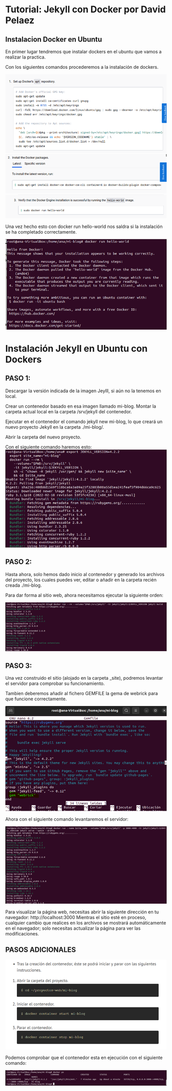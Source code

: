 # Tutorial: Jekyll con Docker por David Pelaez

## Instalacion Docker en Ubuntu
En primer lugar tendremos que instalar dockers en el ubuntu que vamos a realizar la practica.

Con los siguientes comandos procederemos a la instalación de dockers.

![Ejemplo de imagen](/img/instalar1.png)
![Ejemplo de imagen](/img/instalar2.png)
![Ejemplo de imagen](/img/instalar3.png)

Una vez hecho esto con docker run hello-world nos saldra si la instalación se ha completado correctamente.

![Ejemplo de imagen](/img/helloworld.png)

# Instalación Jekyll en Ubuntu con Dockers
## PASO 1:
Descargar la versión indicada de la imagen Jeylll, si aún no la tenemos en local.

Crear un contenedor basado en esa imagen llamado mi-blog.
Montar la carpeta actual local en la carpeta /srv/jekyll del contenedor.

Ejecutar en el contenedor el comando jekyll new mi-blog, lo que creará un nuevo proyecto Jekyll en la carpeta ./mi-blog/.

Abrir la carpeta del nuevo proyecto.

Con el siguiente comando haremos esto:
![Ejemplo de imagen](/img/Paso1.png)

## PASO 2:

Hasta ahora, solo hemos dado inicio al contenedor y generado los archivos del proyecto, los cuales puedes ver, editar o añadir en la carpeta recién creada ./mi-blog.

Para dar forma al sitio web, ahora necesitamos ejecutar la siguiente orden:

![Ejemplo de imagen](/img/Paso2.png)

## PASO 3:

Una vez construido el sitio (alojado en la carpeta _site), podremos levantar el servidor para comprobar su funcionamiento.

Tambien deberemos añadir al fichero GEMFILE la gema de webrick para que funcione correctamente.

![Ejemplo de imagen](/img/Gemfile.png)

Ahora con el siguiente comando levantaremos el servidor:

![Ejemplo de imagen](/img/Paso3.png)

Para visualizar la página web, necesitas abrir la siguiente dirección en tu navegador: http://localhost:3000 Mientras el sitio esté en proceso, cualquier cambio que realices en los archivos se mostrará automáticamente en el navegador; solo necesitas actualizar la página para ver las modificaciones.


## PASOS ADICIONALES

![Ejemplo de imagen](/img/adicional.png)

Podemos comprobar que el contenedor esta en ejecución con el siguiente comando:

![Ejemplo de imagen](/img/Paso5.png)

